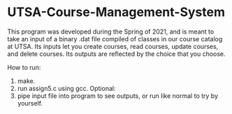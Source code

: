 # UTSA-Course-Management-System
This program was developed during the Spring of 2021, and is meant to take an input of a binary .dat file compiled of classes in our course catalog at UTSA. 
Its inputs let you create courses, read courses, update courses, and delete courses. Its outputs are reflected by the choice that you choose.

How to run:
  1. make.
  2. run assign5.c using gcc.
Optional:
  1. pipe input file into program to see outputs, or run like normal to try by yourself.
